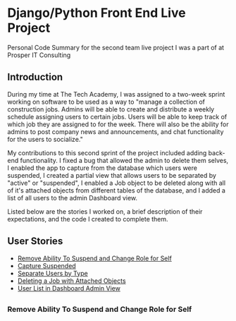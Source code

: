 # Django/Python Front End Live Project



Personal Code Summary for the second team live project I was a part of at Prosper IT Consulting



## Introduction

During my time at The Tech Academy, I was assigned to a two-week sprint working on software to be used as a way to "manage a collection of construction jobs. Admins will be able to create and distribute a weekly schedule assigning users to certain jobs. Users will be able to keep track of which job they are assigned to for the week. There will also be the ability for admins to post company news and announcements, and chat functionality for the users to socialize."

My contributions to this second sprint of the project included adding back-end functionality.  I fixed a bug that allowed the admin to delete them selves, I enabled the app to capture from the database which users were suspended, I created a partial view that allows users to be separated by "active" or "suspended", I enabled a Job object to be deleted along with all of it's attached objects from different tables of the database, and I added a list of all users to the admin Dashboard view.

Listed below are the stories I worked on, a brief description of their expectations, and the code I created to complete them.

## User Stories

- [Remove Ability To Suspend and Change Role for Self](#remove-ability-to-suspend-and-change-role-for-self)
- [Capture Suspended](#capture-suspended)
- [Separate Users by Type](#separate-users-by-type)
- [Deleting a Job with Attached Objects](#deleting-a-job-with-attached-objects)
- [User List in Dashboard Admin View](#user-list-in-dashboard-admin-view)

## 



### Remove Ability To Suspend and Change Role for Self